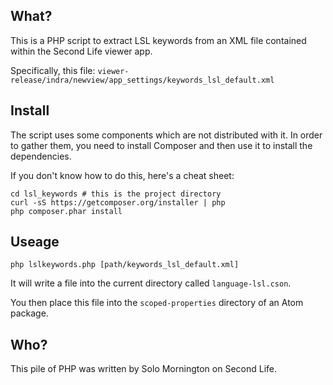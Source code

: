 What?
---

This is a PHP script to extract LSL keywords from an XML file contained within the Second Life viewer app.

Specifically, this file: `viewer-release/indra/newview/app_settings/keywords_lsl_default.xml`

Install
---

The script uses some components which are not distributed with it. In order to gather them, you need to install Composer and then use it to install the dependencies.

If you don't know how to do this, here's a cheat sheet:

	cd lsl_keywords # this is the project directory
	curl -sS https://getcomposer.org/installer | php
	php composer.phar install

Useage
---

	php lslkeywords.php [path/keywords_lsl_default.xml]

It will write a file into the current directory called `language-lsl.cson`.

You then place this file into the `scoped-properties` directory of an Atom package.

Who?
---

This pile of PHP was written by Solo Mornington on Second Life.
